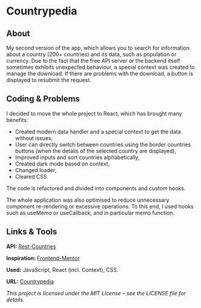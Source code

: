 # Countrypedia

## About

My second version of the app, which allows you to search for information about a country (200+ countries) and its data, such as population or currency. Due to the fact that the free API server or the backend itself sometimes exhibits unexpected behaviour, a special context was created to manage the download. If there are problems with the download, a button is displayed to resubmit the request.

## Coding & Problems

I decided to move the whole project to React, which has brought many benefits:

- Created modern data handler and a special context to get the data without issues,
- User can directly switch between countries using the border countries buttons (when the details of the selected country are displayed),
- Improved inputs and sort countries alphabetically,
- Created dark mode based on context,
- Changed loader,
- Cleared CSS

The code is refactored and divided into components and custom hooks.

The whole application was also optimised to reduce unnecessary component re-rendering or excessive operations. To this end, I used hooks such as useMemo or useCallback, and in particular memo function.

## Links & Tools

**API:** [Rest-Countries](https://restcountries.com/)

**Inspiration:** [Frontend-Mentor](https://www.frontendmentor.io/challenges/rest-countries-api-with-color-theme-switcher-5cacc469fec04111f7b848ca)

**Used:** JavaScript, React (incl. Context), CSS.

**URL:** [Countrypedia](https://countrypedia-project.vercel.app/)

_This project is licensed under the MIT License – see the LICENSE file for details._
